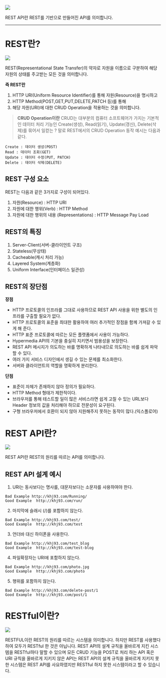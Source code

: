 ![](https://img1.daumcdn.net/thumb/R1280x0/?scode=mtistory2&fname=https%3A%2F%2Fblog.kakaocdn.net%2Fdn%2FtvM8j%2FbtqUTmnfe62%2FUPsVZ8Fn3LKAPhVH7zfpZk%2Fimg.png)

REST API란 REST를 기반으로 만들어진 API를 의미합니다.

---

# REST란?
![](https://img1.daumcdn.net/thumb/R1280x0/?scode=mtistory2&fname=https%3A%2F%2Fblog.kakaocdn.net%2Fdn%2F2Ax2Y%2FbtqUM8Q3mEc%2FIkzXtHPhXrJIw7BwpXkkBk%2Fimg.png)

REST(Representational State Transfer)의 약자로 자원을 이름으로 구분하여 해당 자원의 상태를 주고받는 모든 것을 의미합니다.

**즉 REST란**
1. HTTP URI(Uniform Resource Identifier)를 통해 자원(Resource)을 명시하고
2. HTTP Method(POST,GET,PUT,DELETE,PATCH 등)를 통해
3. 해당 자원(URI)에 대한 CRUD Operation을 적용하는 것을 의미합니다.

> **CRUD Operation이란**
> CRUD는 대부분의 컴퓨터 소프트웨어가 가지는 기본적인 데이터 처리 기능인 
> Create(생성), Read(읽기), Update(갱신), Delete(삭제)를 묶어서 일컫는 ? 
> 말로 REST에서의 CRUD Operation 동작 예시는 다음과 같다.

```
Create : 데이터 생성(POST)
Read : 데이터 조회(GET)
Update : 데이터 수정(PUT, PATCH)
Delete : 데이터 삭제(DELETE)
```

## REST 구성 요소
REST는 다음과 같은 3가지로 구성이 되어있다.

1. 자원(Resource) : HTTP URI
2. 자원에 대한 행위(Verb) : HTTP Method
3. 자원에 대한 행위의 내용 (Representations) : HTTP Message Pay Load

## REST의 특징

1. Server-Client(서버-클라이언트 구조)
2. Stateless(무상태)
3. Cacheable(캐시 처리 가능)
4. Layered System(계층화)
5. Uniform Interface(인터페이스 일관성)

## REST의 장단점

**장점**
- HTTP 프로토콜의 인프라를 그대로 사용하므로 REST API 사용을 위한 별도의 인프라를 구출할 필요가 없다.
- HTTP 프로토콜의 표준을 최대한 활용하여 여러 추가적인 장점을 함께 가져갈 수 있게 해 준다.
- HTTP 표준 프로토콜에 따르는 모든 플랫폼에서 사용이 가능하다.
- Hypermedia API의 기본을 충실히 지키면서 범용성을 보장한다.
- REST API 메시지가 의도하는 바를 명확하게 나타내므로 의도하는 바를 쉽게 파악할 수 있다.
- 여러 가지 서비스 디자인에서 생길 수 있는 문제를 최소화한다.
- 서버와 클라이언트의 역할을 명확하게 분리한다.


**단점**
- 표준이 자체가 존재하지 않아 정의가 필요하다.
- HTTP Method 형태가 제한적이다.
- 브라우저를 통해 테스트할 일이 많은 서비스라면 쉽게 고칠 수 있는 URL보다 Header 정보의 값을 처리해야 하므로 전문성이 요구된다.
- 구형 브라우저에서 호환이 되지 않아 지원해주지 못하는 동작이 많다.(익스폴로어)

# REST API란?
![](https://img1.daumcdn.net/thumb/R1280x0/?scode=mtistory2&fname=https%3A%2F%2Fblog.kakaocdn.net%2Fdn%2FbnwnOY%2FbtqUTmALH2G%2FKNTMYZVfN1P9QqtHdGGadk%2Fimg.png)

REST API란 REST의 원리를 따르는 API를 의미합니다.

## REST API 설계 예시

1. URI는 동사보다는 명사를, 대문자보다는 소문자를 사용하여야 한다.
```
Bad Example http://khj93.com/Running/
Good Example  http://khj93.com/run/  
```

2. 마지막에 슬래시 (/)를 포함하지 않는다.
```
Bad Example http://khj93.com/test/  
Good Example  http://khj93.com/test
```

3. 언더바 대신 하이폰을 사용한다.
```
Bad Example http://khj93.com/test_blog
Good Example  http://khj93.com/test-blog  
```

4. 파일확장자는 URI에 포함하지 않는다.
```
Bad Example http://khj93.com/photo.jpg  
Good Example  http://khj93.com/photo  
```

5. 행위를 포함하지 않는다.
```
Bad Example http://khj93.com/delete-post/1  
Good Example  http://khj93.com/post/1
```

# RESTful이란?
![](https://img1.daumcdn.net/thumb/R1280x0/?scode=mtistory2&fname=https%3A%2F%2Fblog.kakaocdn.net%2Fdn%2FPrbbr%2FbtqUOBFqxzH%2FzhpIrKuFxPKI9QvRzmiBe1%2Fimg.png)

RESTFUL이란 REST의 원리를 따르는 시스템을 의미합니다. 하지만 REST를 사용했다 하여 모두가 RESTful 한 것은 아닙니다. REST API의 설계 규칙을 올바르게 지킨 시스템을 RESTful하다 말할 수 있으며 모든 CRUD 기능을 POST로 처리 하는 API 혹은 URI 규칙을 올바르게 지키지 않은 API는 REST API의 설계 규칙을 올바르게 지키지 못한 시스템은 REST API를 사요하였지만 RESTful 하지 못한 시스템이라고 할 수 있습니다.